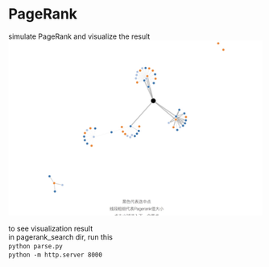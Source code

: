 # PageRank
simulate PageRank and visualize the result
![alt text](https://github.com/knightcnbj/PageRank/blob/master/fullsizeoutput_1e25.jpeg)

to see visualization result </br>
in pagerank_search dir, run this </br>
```python parse.py```</br>
```python -m http.server 8000```</br>